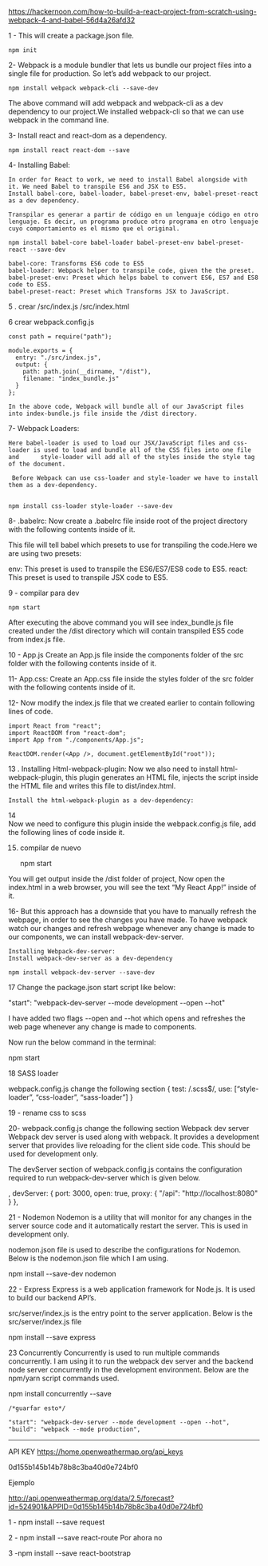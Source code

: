https://hackernoon.com/how-to-build-a-react-project-from-scratch-using-webpack-4-and-babel-56d4a26afd32

1 -  This will create a package.json file.

	npm init

2- Webpack is a module bundler that lets us bundle our project files into a single file for production. So let’s add webpack to our project.


	npm install webpack webpack-cli --save-dev

The above command will add webpack and webpack-cli as a dev dependency to our project.We installed webpack-cli so that we can use webpack in the command line.


3- Install react and react-dom as a dependency.

	npm install react react-dom --save

4- Installing Babel:

	In order for React to work, we need to install Babel alongside with it. We need Babel to transpile ES6 and JSX to ES5.
	Install babel-core, babel-loader, babel-preset-env, babel-preset-react as a dev dependency.

	Transpilar es generar a partir de código en un lenguaje código en otro lenguaje. Es decir, un programa produce otro programa en otro lenguaje 		cuyo comportamiento es el mismo que el original.

	npm install babel-core babel-loader babel-preset-env babel-preset-react --save-dev

	babel-core: Transforms ES6 code to ES5
	babel-loader: Webpack helper to transpile code, given the the preset.
	babel-preset-env: Preset which helps babel to convert ES6, ES7 and ES8 code to ES5.
	babel-preset-react: Preset which Transforms JSX to JavaScript.



5 . crear /src/index.js  /src/index.html


6  crear webpack.config.js

	const path = require("path");

	module.exports = {
	  entry: "./src/index.js",
	  output: {
	    path: path.join(__dirname, "/dist"),
	    filename: "index_bundle.js"
	  }
	};

	In the above code, Webpack will bundle all of our JavaScript files into index-bundle.js file inside the /dist directory.


 7- Webpack Loaders:

	Here babel-loader is used to load our JSX/JavaScript files and css-loader is used to load and bundle all of the CSS files into one file and 	 style-loader will add all of the styles inside the style tag of the document.

	 Before Webpack can use css-loader and style-loader we have to install them as a dev-dependency.


	npm install css-loader style-loader --save-dev


8-
.babelrc:
Now create a .babelrc file inside root of the project directory with the following contents inside of it.



This file will tell babel which presets to use for transpiling the code.Here we are using two presets:

env: This preset is used to transpile the ES6/ES7/ES8 code to ES5.
react: This preset is used to transpile JSX code to ES5.




9  - compilar para dev  


	npm start

After executing the above command you will see index_bundle.js file created under the /dist directory which will contain transpiled ES5 code from index.js file.




10 -  App.js
	Create an App.js file inside the components folder of the src folder with the following contents inside of it.


11- App.css:
	Create an App.css file inside the styles folder of the src folder with the following contents inside of it.


12-
	Now modify the index.js file that we created earlier to contain following lines of code.


	import React from "react";
	import ReactDOM from "react-dom";
	import App from "./components/App.js";

	ReactDOM.render(<App />, document.getElementById("root"));


13 . Installing Html-webpack-plugin:
	Now we also need to install html-webpack-plugin, this plugin generates an HTML file, injects the script inside the HTML file and writes this 	file to dist/index.html.

	Install the html-webpack-plugin as a dev-dependency:



14  
	Now we need to configure this plugin inside the webpack.config.js file, add the following lines of code inside it.


15. compilar de nuevo

	npm start

You will get output inside the /dist folder of project, Now open the index.html in a web browser, you will see the text “My React App!” inside of it.

16-  But this approach has a downside that you have to manually refresh the webpage, in order to see the changes you have made. To have webpack watch 	our changes and refresh webpage whenever any change is made to our components, we can install webpack-dev-server.


	Installing Webpack-dev-server:
	Install webpack-dev-server as a dev-dependency

	npm install webpack-dev-server --save-dev


17  Change the package.json start script like below:

"start": "webpack-dev-server --mode development --open --hot"

I have added two flags --open and --hot which opens and refreshes the web page whenever any change is made to components.

Now run the below command in the terminal:

npm start


18 SASS loader

webpack.config.js change the following section
{
 test: /\.scss$/,
 use: [“style-loader”, “css-loader”, “sass-loader”]
 }


19 - rename css to scss







20- webpack.config.js change the following section
Webpack dev server
Webpack dev server is used along with webpack. It provides a development server that provides live reloading for the client side code. This should be used for development only.

The devServer section of webpack.config.js contains the configuration required to run webpack-dev-server which is given below.




,
  devServer: {
    port: 3000,
    open: true,
    proxy: {
      "/api": "http://localhost:8080"
    }
  },


21 - Nodemon
Nodemon is a utility that will monitor for any changes in the server source code and it automatically restart the server. This is used in development only.

nodemon.json file is used to describe the configurations for Nodemon. Below is the nodemon.json file which I am using.

npm install --save-dev nodemon


22 -  Express
Express is a web application framework for Node.js. It is used to build our backend API’s.

src/server/index.js is the entry point to the server application. Below is the src/server/index.js file

npm install --save express


23 Concurrently
Concurrently is used to run multiple commands concurrently. I am using it to run the webpack dev server and the backend node server concurrently in the development environment. Below are the npm/yarn script commands used.

npm install concurrently --save




	/*guarfar esto*/

    "start": "webpack-dev-server --mode development --open --hot",
    "build": "webpack --mode production",


--------------------------------------------------------------------------


API KEY https://home.openweathermap.org/api_keys

 0d155b145b14b78b8c3ba40d0e724bf0


Ejemplo

http://api.openweathermap.org/data/2.5/forecast?id=524901&APPID=0d155b145b14b78b8c3ba40d0e724bf0



1 - npm install --save request


2 - npm install --save react-route
	Por ahora no


3 -npm install --save react-bootstrap
